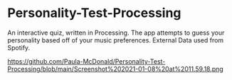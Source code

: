 # Personality-Test-Processing
An interactive quiz, written in Processing. The app attempts to guess your personality based off of your music preferences. External Data used from Spotify. 

https://github.com/Paula-McDonald/Personality-Test-Processing/blob/main/Screenshot%202021-01-08%20at%2011.59.18.png
